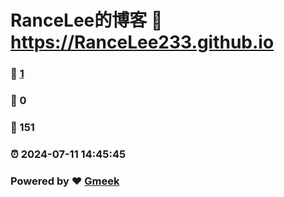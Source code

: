 # RanceLee的博客 :link: https://RanceLee233.github.io 
### :page_facing_up: [1](https://RanceLee233.github.io/tag.html) 
### :speech_balloon: 0 
### :hibiscus: 151 
### :alarm_clock: 2024-07-11 14:45:45 
### Powered by :heart: [Gmeek](https://github.com/Meekdai/Gmeek)
